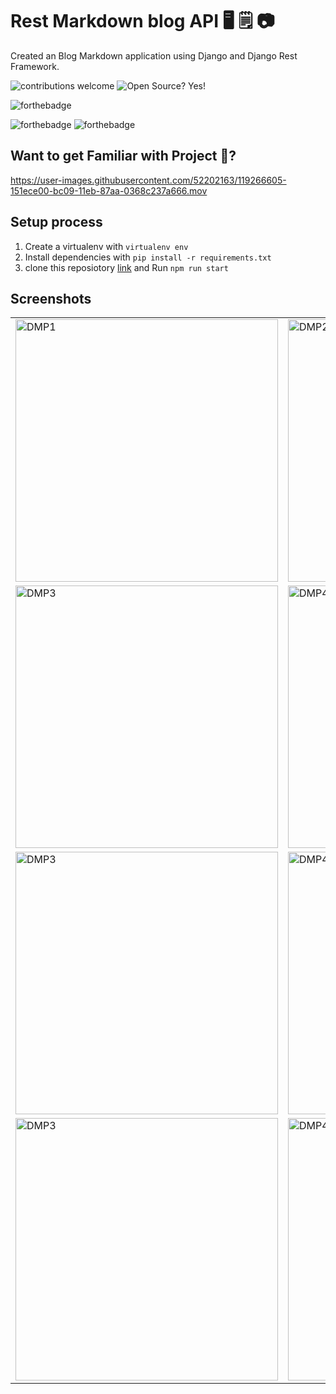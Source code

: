
# Rest Markdown blog API :desktop_computer:	:spiral_notepad: :camera:

 Created an Blog Markdown application using Django and Django Rest Framework.

![contributions welcome](https://img.shields.io/badge/contributions-welcome-brightgreen.svg?style=flat)   ![Open Source? Yes!](https://badgen.net/badge/Open%20Source%20%3F/Yes%21/blue?icon=github)


![forthebadge](https://forthebadge.com/images/badges/made-with-python.svg)
 
 
  ![forthebadge](https://forthebadge.com/images/badges/built-with-love.svg) ![forthebadge](https://forthebadge.com/images/badges/for-you.svg)
## Want to get Familiar with Project 🤗?
https://user-images.githubusercontent.com/52202163/119266605-151ece00-bc09-11eb-87aa-0368c237a666.mov

## Setup process

1. Create a virtualenv with `virtualenv env`
2. Install dependencies with `pip install -r requirements.txt`
3. clone this reposiotory [link](https://github.com/justdjango/rest-markdown-blog-ui)
and Run `npm run start`

## Screenshots
<table>
 <tr>
  <td>
   <img width="420" alt="DMP1" src="https://user-images.githubusercontent.com/52202163/119264480-06ccb400-bc01-11eb-955b-37430edf8c30.png">
  </td>
  <td>
   <img width="420" alt="DMP2" src="https://user-images.githubusercontent.com/52202163/119265113-3381cb00-bc03-11eb-9585-cab1384111e5.png">
  </td>
 </tr>
 <tr>
  <td>
   <img width="420" alt="DMP3" src="https://user-images.githubusercontent.com/52202163/119264490-0d5b2b80-bc01-11eb-9044-db0834b529a2.png">
  </td>
  <td>
   <img width="420" alt="DMP4" src="https://user-images.githubusercontent.com/52202163/119264491-0df3c200-bc01-11eb-865e-6964615ca7c0.png">
   </td>
  </tr>
  <tr>
  <td>
   <img width="420" alt="DMP3" src="https://user-images.githubusercontent.com/52202163/119264490-0d5b2b80-bc01-11eb-9044-db0834b529a2.png">
  </td>
  <td>
   <img width="420" alt="DMP4" src="https://user-images.githubusercontent.com/52202163/119264491-0df3c200-bc01-11eb-865e-6964615ca7c0.png">
   </td>
  </tr>
  <tr>
  <td>
   <img width="420" alt="DMP3" src="https://user-images.githubusercontent.com/52202163/119264490-0d5b2b80-bc01-11eb-9044-db0834b529a2.png">
  </td>
  <td>
   <img width="420" alt="DMP4" src="https://user-images.githubusercontent.com/52202163/119264491-0df3c200-bc01-11eb-865e-6964615ca7c0.png">
   </td>
  </tr>
 </table>



